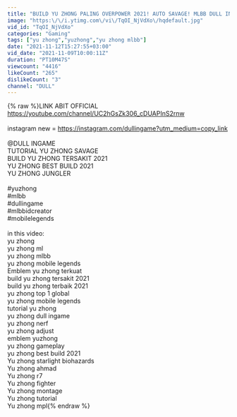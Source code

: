 ```yaml
---
title: "BUILD YU ZHONG PALING OVERPOWER 2021! AUTO SAVAGE! MLBB DULL INGAME"
image: "https:\/\/i.ytimg.com\/vi\/TqOI_NjVdXo\/hqdefault.jpg"
vid_id: "TqOI_NjVdXo"
categories: "Gaming"
tags: ["yu zhong","yuzhong","yu zhong mlbb"]
date: "2021-11-12T15:27:55+03:00"
vid_date: "2021-11-09T10:00:11Z"
duration: "PT10M47S"
viewcount: "4416"
likeCount: "265"
dislikeCount: "3"
channel: "DULL"
---
```

{% raw %}LINK ABIT OFFICIAL<br /><a rel="nofollow" target="blank" href="https://youtube.com/channel/UC2hGsZk306_cDUAPInS2rnw">https://youtube.com/channel/UC2hGsZk306_cDUAPInS2rnw</a><br /><br />instagram new = <a rel="nofollow" target="blank" href="https://instagram.com/dullingame?utm_medium=copy_link">https://instagram.com/dullingame?utm_medium=copy_link</a><br /><br />@DULL INGAME  <br />TUTORIAL YU ZHONG SAVAGE<br />BUILD YU ZHONG TERSAKIT 2021<br />YU ZHONG BEST BUILD 2021<br />YU ZHONG JUNGLER<br /><br />#yuzhong <br />#mlbb <br />#dullingame <br />#mlbbidcreator<br />#mobilelegends <br /><br />in this video:<br />yu zhong<br />yu zhong ml<br />yu zhong mlbb<br />yu zhong mobile legends<br />Emblem yu zhong terkuat<br />build yu zhong tersakit 2021<br />build yu zhong terbaik 2021<br />yu zhong top 1 global<br />yu zhong mobile legends<br />tutorial yu zhong<br />yu zhong dull ingame<br />yu zhong nerf<br />yu zhong adjust<br />emblem yuzhong<br />yu zhong gameplay<br />yu zhong best build 2021<br />Yu zhong starlight biohazards<br />Yu zhong ahmad<br />Yu zhong r7<br />Yu zhong fighter<br />Yu zhong montage<br />Yu zhong tutorial<br />Yu zhong mpl{% endraw %}
